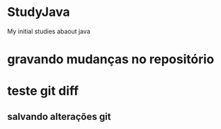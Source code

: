 # StudyJava
My initial studies abaout java

# gravando mudanças no repositório  
# teste git diff
## salvando alterações git 